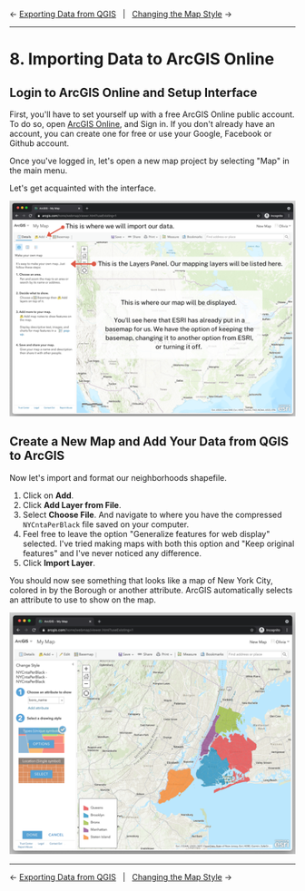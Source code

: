 ← [Exporting Data from QGIS](07-exporting-data-from-qgis.md)&nbsp;&nbsp;&nbsp;|&nbsp;&nbsp;&nbsp;[Changing the Map Style](09-changing-the-map-style.md) →

---

# 8. Importing Data to ArcGIS Online

<!-- todo: add transitional short paragraph here about ArcGIS, reminding the learner what the difference is (and that there is a difference) between QGIS and ArcGIS -->

## Login to ArcGIS Online and Setup Interface

First, you'll have to set yourself up with a free ArcGIS Online public account. To do so, open [ArcGIS Online](https://www.arcgis.com/home/index.html), and Sign in. If you don't already have an account, you can create one for free or use your Google, Facebook or Github account.

Once you've logged in, let's open a new map project by selecting "Map" in the main menu.

Let's get acquainted with the interface.

![Screenshot detailing ArcGISOnline's interface](../images/arcgisinterface.png)

## Create a New Map and Add Your Data from QGIS to ArcGIS

Now let's import and format our neighborhoods shapefile.

1. Click on **Add**.
2. Click **Add Layer from File**.
3. Select **Choose File**. And navigate to where you have the compressed `NYCntaPerBlack` file saved on your computer.
4. Feel free to leave the option "Generalize features for web display" selected. I've tried making maps with both this option and "Keep original features" and I've never noticed any difference.
5. Click **Import Layer**.

You should now see something that looks like a map of New York City, colored in by the Borough or another attribute. ArcGIS automatically selects an attribute to use to show on the map.

![Screenshot detailing what the map's styling looks like after the steps above](../images/shapefileimport.png)

---

← [Exporting Data from QGIS](07-exporting-data-from-qgis.md)&nbsp;&nbsp;&nbsp;|&nbsp;&nbsp;&nbsp;[Changing the Map Style](09-changing-the-map-style.md) →